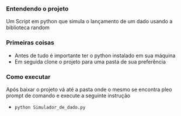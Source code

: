 ### Entendendo o projeto
Um Script em python que simula o lançamento de um dado usando a biblioteca random

### Primeiras coisas
 - Antes de tudo  é importante ter o python instalado em sua máquina
 - Em seguida clone o projeto para uma pasta de sua preferência

### Como executar
Após baixar o projeto vá até a pasta onde o mesmo se encontra pleo prompt de comando e execute a seguinte instrução
 - ```python Simulador_de_dado.py```
